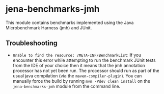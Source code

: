 # jena-benchmarks-jmh

This module contains benchmarks implemented using the Java Microbenchmark Harness (jmh) and JUnit.

## Troubleshooting

* `Unable to find the resource: /META-INF/BenchmarkList`: If you encounter this error while attempting to run the benchmark JUnit tests from the IDE of your choice then it means that the jmh annotation processor has not yet been run. The processor should run as part of the usual java compilation (via the `maven-compiler-plugin`). You can manually force the build by running `mvn -Pdev clean install` on the `jena-benchmarks-jmh` module from the command line.
